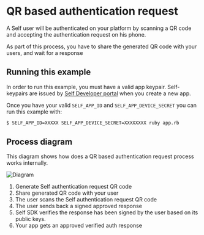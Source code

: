 # QR based authentication request

A Self user will be authenticated on your platform by scanning a QR code and accepting the authentication request on his phone.

As part of this process, you have to share the generated QR code with your users, and wait for a response

## Running this example

In order to run this example, you must have a valid app keypair. Self-keypairs are issued by [Self Developer portal](https://developer.selfid.net/) when you create a new app.

Once you have your valid `SELF_APP_ID` and `SELF_APP_DEVICE_SECRET` you can run this example with:

```bash
$ SELF_APP_ID=XXXXX SELF_APP_DEVICE_SECRET=XXXXXXXX ruby app.rb
```

## Process diagram

This diagram shows how does a QR based authentication request process works internally.

![Diagram](https://static.joinself.com/images/authentication_qr_diagram.png)

1. Generate Self authentication request QR code
2. Share generated QR code with your user
3. The user scans the Self authentication request QR code
4. The user sends back a signed approved response
5. Self SDK verifies the response has been signed by the user based on its public keys.
6. Your app gets an approved verified auth response

